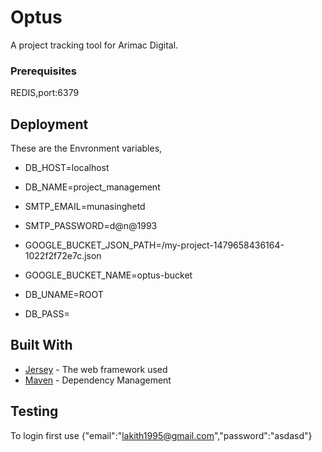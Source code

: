 # Optus

A project tracking tool for Arimac Digital.


### Prerequisites

REDIS,port:6379


## Deployment

These are the Envronment variables,
* DB_HOST=localhost
* DB_NAME=project_management
* SMTP_EMAIL=munasinghetd
* SMTP_PASSWORD=d@n@1993
* GOOGLE_BUCKET_JSON_PATH=/my-project-1479658436164-1022f2f72e7c.json
      

* GOOGLE_BUCKET_NAME=optus-bucket
* DB_UNAME=ROOT
* DB_PASS=

## Built With

* [Jersey](https://jersey.github.io/) - The web framework used
* [Maven](https://maven.apache.org/) - Dependency Management

## Testing
To login first use {"email":"lakith1995@gmail.com","password":"asdasd"}






